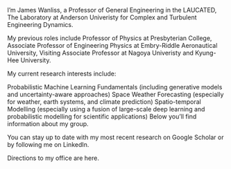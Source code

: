 I’m James Wanliss, a Professor of General Engineering in the LAUCATED, The Laboratory at Anderson Univeristy for Complex and Turbulent Engineering Dynamics.

My previous roles include Professor of Physics at Presbyterian College, Associate Professor of Engineering Physics at Embry-Riddle Aeronautical University, Visiting Associate Professor at Nagoya Univeristy and Kyung-Hee University.

My current research interests include:

Probabilistic Machine Learning Fundamentals (including generative models and uncertainty-aware approaches)
Space Weather Forecasting (especially for weather, earth systems, and climate prediction)
Spatio-temporal Modelling (especially using a fusion of large-scale deep learning and probabilistic modelling for scientific applications)
Below you’ll find information about my group.

You can stay up to date with my most recent research on Google Scholar or by following me on LinkedIn.

Directions to my office are here.
